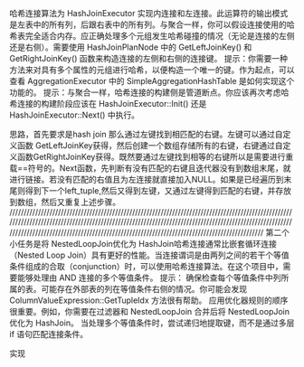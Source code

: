 哈希连接算法为 HashJoinExecutor 实现内连接和左连接。此运算符的输出模式是左表中的所有列，后跟右表中的所有列。与聚合一样，你可以假设连接使用的哈希表完全适合内存。应正确处理多个元组发生哈希碰撞的情况（无论是连接的左侧还是右侧）。需要使用 HashJoinPlanNode 中的 GetLeftJoinKey() 和 GetRightJoinKey() 函数来构造连接的左侧和右侧的连接键。
提示：你需要一种方法来对具有多个属性的元组进行哈希，以便构造一个唯一的键。作为起点，可以查看 AggregationExecutor 中的 SimpleAggregationHashTable 是如何实现这个功能的。
提示：与聚合一样，哈希连接的构建侧是管道断点。你应该再次考虑哈希连接的构建阶段应该在 HashJoinExecutor::Init() 还是 HashJoinExecutor::Next() 中执行。

思路，首先要求是hash join 那么通过左键找到相匹配的右键。左键可以通过自定义函数  GetLeftJoinKey获得，然后创建一个数组存储所有的右键，右键通过自定义函数GetRightJoinKey获得。既然要通过左键找到相等的右键所以是需要进行重载==符号的。Next函数，先判断有没有匹配的右键且迭代器没有到数组末尾，就进行链接。若没有匹配的右值且为左连接就直接加入NULL。如果是已经遍历到末尾则得到下一个left_tuple,然后又得到左键，又通过左键得到匹配的右键，并存放到数组，然后又重复上述步骤。
///////////////////////////////////////////////////////////////////////////////////////////////////////////////////////////////////////////////////////////////////////////////////////////////////////////////////////////////////////////////////////////////////////////////////////////////
第二个小任务是将 NestedLoopJoin优化为 HashJoin哈希连接通常比嵌套循环连接（Nested Loop Join）具有更好的性能。当连接谓词是由两列之间的若干个等值条件组成的合取（conjunction）时，可以使用哈希连接算法。在这个项目中，需要能够处理由 AND 连接的多个等值条件。
提示：
确保检查每个等值条件中列所属的表。可能存在外部表的列在等值条件右侧的情况。你可能会发现 ColumnValueExpression::GetTupleIdx 方法很有帮助。
应用优化器规则的顺序很重要。例如，你需要在过滤器和 NestedLoopJoin 合并后将 NestedLoopJoin 优化为 HashJoin。
当处理多个等值条件时，尝试递归地提取键，而不是通过多层 if 语句匹配连接条件。

实现 
